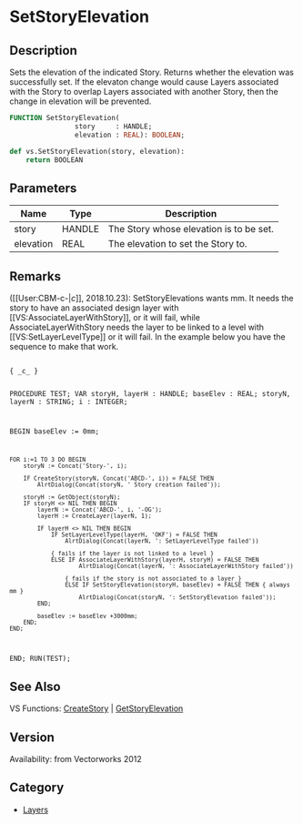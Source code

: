 # SetStoryElevation

## Description
Sets the elevation of the indicated Story. Returns whether the elevation was successfully set. If the elevaton change would cause Layers associated with the Story to overlap Layers associated with another Story, then the change in elevation will be prevented.

```pascal
FUNCTION SetStoryElevation(
				story     : HANDLE;
				elevation : REAL): BOOLEAN;
```

```python
def vs.SetStoryElevation(story, elevation):
    return BOOLEAN
```

## Parameters
|Name|Type|Description|
|---|---|---|
|story|HANDLE|The Story whose elevation is to be set.|
|elevation|REAL|The elevation to set the Story to.|

## Remarks
([[User:CBM-c-|_c_]], 2018.10.23): SetStoryElevations wants mm. It needs the story to have an associated design layer with [[VS:AssociateLayerWithStory]], or it will fail, while AssociateLayerWithStory needs the layer to be linked to a level with [[VS:SetLayerLevelType]] or it will fail. In the example below you have the sequence to make that work.

<code lang="pas">
{ _c_ }

PROCEDURE TEST;
VAR
	storyH, layerH : HANDLE;
	baseElev : REAL;
	storyN, layerN : STRING;
	i : INTEGER;
	
BEGIN
	baseElev := 0mm;
	
	FOR i:=1 TO 3 DO BEGIN
		storyN := Concat('Story-', i);
		
		IF CreateStory(storyN, Concat('ABCD-', i)) = FALSE THEN
			AlrtDialog(Concat(storyN, ' Story creation failed'));
		
		storyH := GetObject(storyN);
		IF storyH <> NIL THEN BEGIN
			layerN := Concat('ABCD-', i, '-OG');
			layerH := CreateLayer(layerN, 1);

			IF layerH <> NIL THEN BEGIN
				IF SetLayerLevelType(layerH, 'OKF') = FALSE THEN
					AlrtDialog(Concat(layerN, ': SetLayerLevelType failed'))
				
				{ fails if the layer is not linked to a level }
				ELSE IF AssociateLayerWithStory(layerH, storyH) = FALSE THEN
						AlrtDialog(Concat(layerN, ': AssociateLayerWithStory failed'))
					
					{ fails if the story is not associated to a layer }
					ELSE IF SetStoryElevation(storyH, baseElev) = FALSE THEN { always mm }
						AlrtDialog(Concat(storyN, ': SetStoryElevation failed'));
			END;
			
			baseElev := baseElev +3000mm;
		END;
	END;
END;
RUN(TEST);
</code>

## See Also
VS Functions:
[CreateStory](CreateStory.md) 
| [GetStoryElevation](GetStoryElevation.md)

## Version
Availability: from Vectorworks 2012

## Category
* [Layers](../Categories/Layers.md)
